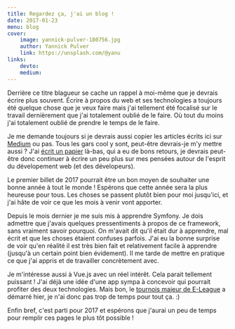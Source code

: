 ```yaml
---
title: Regardez ça, j'ai un blog !
date: 2017-01-23
menu: blog
cover:
    image: yannick-pulver-180756.jpg
    author: Yannick Pulver
    link: https://unsplash.com/@yanu
links:
    devto:
    medium:
---
```

Derrière ce titre blagueur se cache un rappel à moi-même que je devrais écrire plus souvent. Écrire à propos du web et ses technologies a toujours été quelque chose que je veux faire mais j'ai tellement été focalisé sur le travail dernièrement que j'ai totalement oublié de le faire. Où tout du moins j'ai totalement oublié de prendre le temps de le faire.

Je me demande toujours si je devrais aussi copier les articles écrits ici sur [Medium](https://medium.com/@fbnlsr) ou pas. Tous les gars cool y sont, peut-être devrais-je m'y mettre aussi ? J'ai [écrit un papier](https://medium.com/@fbnlsr/the-three-pillars-of-a-developer-s-mind-ab4be1d93d99#.ksxafk9g5) là-bas, qui a eu de bons retours, je devrais peut-être donc continuer à écrire un peu plus sur mes pensées autour de l'esprit du dévelopement web (et des dévelopeurs).

Le premier billet de 2017 pourrait être un bon moyen de souhaiter une bonne année à tout le monde ! Espérons que cette année sera la plus heureuse pour tous. Les choses se passent plutôt bien pour moi jusqu'ici, et j'ai hâte de voir ce que les mois à venir vont apporter.

Depuis le mois dernier je me suis mis à apprendre Symfony. Je dois admettre que j'avais quelques pressentiments à propos de ce framework, sans vraiment savoir pourquoi. On m'avait dit qu'il était dur à apprendre, mal écrit et que les choses étaient confuses parfois. J'ai eu la bonne surprise de voir qu'en réalité il est très bien fait et relativement facile à apprendre (jusqu'à un certain point bien évidement). Il me tarde de mettre en pratique ce que j'ai appris et de travailler concrètement avec.

Je m'intéresse aussi à Vue.js avec un réel intérêt. Cela parait tellement puissant ! J'ai déjà une idée d'une app sympa à concevoir qui pourrait profiter des deux technologies. Mais bon, le [tournois majeur de E-League](http://www.eleague.com/major/) a démarré hier, je n'ai donc pas trop de temps pour tout ça. :)

Enfin bref, c'est parti pour 2017 et espérons que j'aurai un peu de temps pour remplir ces pages le plus tôt possible !
